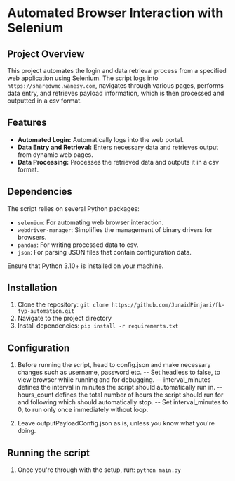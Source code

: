 # Automated Browser Interaction with Selenium

## Project Overview
This project automates the login and data retrieval process from a specified web application using Selenium. The script logs into `https://sharedwmc.wanesy.com`, navigates through various pages, performs data entry, and retrieves payload information, which is then processed and outputted in a csv format.

## Features
- **Automated Login:** Automatically logs into the web portal.
- **Data Entry and Retrieval:** Enters necessary data and retrieves output from dynamic web pages.
- **Data Processing:** Processes the retrieved data and outputs it in a csv format.

## Dependencies
The script relies on several Python packages:
- `selenium`: For automating web browser interaction.
- `webdriver-manager`: Simplifies the management of binary drivers for browsers.
- `pandas`: For writing processed data to csv.
- `json`: For parsing JSON files that contain configuration data.

Ensure that Python 3.10+ is installed on your machine.

## Installation
1. Clone the repository: `git clone https://github.com/JunaidPinjari/fk-fyp-automation.git`
2. Navigate to the project directory
3. Install dependencies: `pip install -r requirements.txt`

## Configuration
1. Before running the script, head to config.json and make necessary changes such as username, password etc. 
    -- Set headless to false, to view browser while running and for debugging.
    -- interval_minutes defines the interval in minutes the script should automatically run in.
    -- hours_count defines the total number of hours the script should run for and following which should automatically stop.
    -- Set interval_minutes to 0, to run only once immediately without loop.

2. Leave outputPayloadConfig.json as is, unless you know what you're doing.

## Running the script
1. Once you're through with the setup, run: `python main.py`